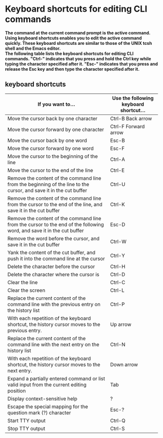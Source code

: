 #   Keyboard shortcuts for editing CLI commands

**The command at the current command prompt is the active command. Using keyboard shortcuts enables you to edit the active command quickly. These keyboard shortcuts are similar to those of the UNIX tcsh shell and the Emacs editor.
<br/>
The following table lists the keyboard shortcuts for editing CLI commands. "Ctrl-" indicates that you press and hold the Ctrl key while typing the character specified after it. "Esc-" indicates that you press and release the Esc key and then type the character specified after it.**

## keyboard shortcuts

|If you want to… |Use the following keyboard shortcut…|
|----|----|
|Move the cursor back by one character|Ctrl-B Back arrow|
|Move the cursor forward by one character|Ctrl-F Forward arrow|
|Move the cursor back by one word|Esc-B|
|Move the cursor forward by one word|Esc-F|
|Move the cursor to the beginning of the line|Ctrl-A|
|Move the cursor to the end of the line|Ctrl-E|
|Remove the content of the command line from the beginning of the line to the cursor, and save it in the cut buffer|Ctrl-U|
|Remove the content of the command line from the cursor to the end of the line, and save it in the cut buffer|Ctrl-K|
|Remove the content of the command line from the cursor to the end of the following word, and save it in the cut buffer|Esc-D|
|Remove the word before the cursor, and save it in the cut buffer|Ctrl-W|
|Yank the content of the cut buffer, and push it into the command line at the cursor|Ctrl-Y|
|Delete the character before the cursor|Ctrl-H|
|Delete the character where the cursor is|Ctrl-D|
|Clear the line|Ctrl-C|
|Clear the screen|Ctrl-L|
|Replace the current content of the command line with the previous entry on the history list|Ctrl-P|
|With each repetition of the keyboard shortcut, the history cursor moves to the previous entry.|Up arrow|
|Replace the current content of the command line with the next entry on the history list|Ctrl-N|
|With each repetition of the keyboard shortcut, the history cursor moves to the next entry.|Down arrow|
|Expand a partially entered command or list valid input from the current editing position|Tab|
|Display context-sensitive help|?|
|Escape the special mapping for the question mark (?) character|Esc-?|
|Start TTY output|Ctrl-Q|
|Stop TTY output|Ctrl-S|


